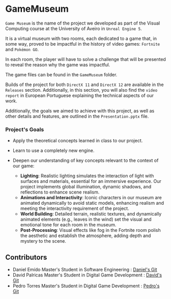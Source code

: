 # GameMuseum 
`Game Museum` is the name of the project we developed as part of the Visual Computing course at the University of Aveiro in `Unreal Engine 5`.  

It is a virtual museum with two rooms, each dedicated to a game that, in some way, proved to be impactful in the history of video games: `Fortnite` and `Pokémon GO`.  

In each room, the player will have to solve a challenge that will be presented to reveal the reason why the game was impactful.  

The game files can be found in the `GameMuseum` folder. 

Builds of the project for both `DirectX 11` and `DirectX 12` are available in the `Releases` section. Additionally, in this section, you will also find the `video report` in European Portuguese explaining the technical aspects of our work.

Additionally, the goals we aimed to achieve with this project, as well as other details and features, are outlined in the `Presentation.pptx` file.  


### Project's Goals

- Apply the theoretical concepts learned in class to our project.  
- Learn to use a completely new engine.  
- Deepen our understanding of key concepts relevant to the context of our game:  

  - **Lighting**: Realistic lighting simulates the interaction of light with surfaces and materials, essential for an immersive experience. Our project implements global illumination, dynamic shadows, and reflections to enhance scene realism.  
  - **Animations and Interactivity**: Iconic characters in our museum are animated dynamically to avoid static models, enhancing realism and meeting the interactivity requirement of the project.  
  - **World Building**: Detailed terrain, realistic textures, and dynamically animated elements (e.g., leaves in the wind) set the visual and emotional tone for each room in the museum.  
  - **Post-Processing**: Visual effects like fog in the Fortnite room polish the aesthetic and establish the atmosphere, adding depth and mystery to the scene.

## Contributors
 * Daniel Emído Master's Student in Software Engineering   : [Daniel's Git](https://github.com/DanielEmdio)
 * David Palricas  Master's Student in Digital Game Development  : [David's Git](https://github.com/DavidPalricas])
 * Pedro Torres  Master's Student in Digital Game Development  : [Pedro's Git](https://github.com/pedrotorres1001)




